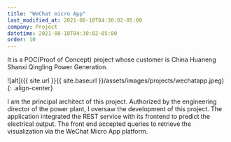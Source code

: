 ```yaml
---
title: "WeChat micro App"
last_modified_at: 2021-08-18T04:30:02-05:00
company: Project
datetime: 2021-08-18T04:30:02-05:00
order: 10
---
```


It is a POC(Proof of Concept) project whose customer is China Huaneng Shanxi Qingling Power Generation. 

![alt]({{ site.url }}{{ site.baseurl }}/assets/images/projects/wechatapp.jpeg){: .align-center}

I am the principal architect of this project. Authorized by the engineering director of the power plant, I oversaw the development of this project. The application integrated the REST service with its frontend to predict the electrical output. The front end accepted queries to retrieve the visualization via the WeChat Micro App platform.
